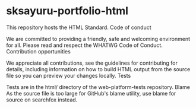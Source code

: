 # sksayuru-portfolio-html
 
This repository hosts the HTML Standard.
Code of conduct

We are committed to providing a friendly, safe and welcoming environment for all. Please read and respect the WHATWG Code of Conduct.
Contribution opportunities

We appreciate all contributions, see the guidelines for contributing for details, including information on how to build HTML output from the source file so you can preview your changes locally.
Tests

Tests are in the html/ directory of the web-platform-tests repository.
Blame
As the source file is too large for GitHub's blame utility, use blame for source on searchfox instead.
